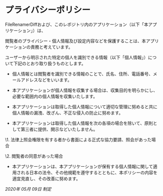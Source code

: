 # プライバシーポリシー

 

FileRenamerDiffおよび、このレポジトリ内のアプリケーション（以下「本アプリケーション」）は、

閲覧者のプライバシー・個人情報及び設定内容などを保護することは、本アプリケーションの責務と考えています。

 

ユーザーから明示された特定の個人を識別できる情報（以下「個人情報」）について下記のとおり取り扱うものとします。

 

- 個人情報とは閲覧者を識別できる情報のことで、氏名、住所、電話番号、メールアドレスなどをいいます。

- 本アプリケーションが個人情報を収集する場合は、収集目的を明らかにし、必要な範囲内の個人情報を収集いたします。
- 本アプリケーションは取得した個人情報について適切な管理に努めると共に個人情報の漏洩、改ざん、不正な侵入の防止に努めます。
- 本アプリケーションは取得した個人情報を次の各項の場合を除いて、原則として第三者に提供、開示などいたしません。 

 

\1.   法律上照会権限を有する者から書面による正式な協力要請、照会があった場合 

\2.   閲覧者の同意があった場合

 

- 本アプリケーションは、本アプリケーションが保有する個人情報に関して適用される日本の法令、その他規範を遵守するとともに、本ポリシーの内容を適宜見直し、その改善に努めます。

 

*2020年 05月 09日 制定*